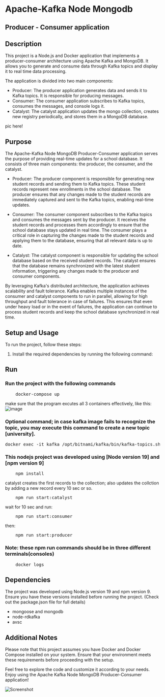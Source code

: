 # Apache-Kafka Node Mongodb 
##  Producer - Consumer application

## Description

This project is a Node.js and Docker application that implements a producer-consumer architecture using Apache Kafka and MongoDB. It allows you to generate and consume data through Kafka topics and display it to real time data processing.

The application is divided into two main components:
- Producer: The producer application generates data and sends it to Kafka topics. It is responsible for producing messages.
- Consumer: The consumer application subscribes to Kafka topics, consumes the messages, and console logs it.
- Catalyst: The catalyst application updates the mongo collection, creates new registry periodically, and stores them in a MongoDB database.

pic here!

## Purpose

The Apache-Kafka Node MongoDB Producer-Consumer application serves the purpose of providing real-time updates for a school database. It consists of three main components: the producer, the consumer, and the catalyst.

- Producer: The producer component is responsible for generating new student records and sending them to Kafka topics. These student records represent new enrollments in the school database. The producer ensures that any changes made to the student records are immediately captured and sent to the Kafka topics, enabling real-time updates.

- Consumer: The consumer component subscribes to the Kafka topics and consumes the messages sent by the producer. It receives the student records and processes them accordingly to ensure that the school database stays updated in real time. The consumer plays a critical role in capturing the changes made to the student records and applying them to the database, ensuring that all relevant data is up to date.

- Catalyst: The catalyst component is responsible for updating the school database based on the received student records. The catalyst ensures that the database remains synchronized with the latest student information, triggering any changes made to the producer and consumer components.

By leveraging Kafka's distributed architecture, the application achieves scalability and fault tolerance. Kafka enables multiple instances of the consumer and catalyst components to run in parallel, allowing for high throughput and fault tolerance in case of failures. This ensures that even under heavy load or in the event of failures, the application can continue to process student records and keep the school database synchronized in real time.


## Setup and Usage

To run the project, follow these steps:

1. Install the required dependencies by running the following command:


## Run 
### Run the project with the following commands


<pre>
    docker-compose up
</pre>

make sure that the program excutes all 3 containers effectively, like this:
![image](https://github.com/Cyb-0rg/apache-kafka-node-mongodb/assets/50844224/91fcaf57-b01c-47a6-bbe5-329ac7b23e5d)


### Optional command; in case kafka image fails to recognize the topic, you may execute this command to create a new topic [university].
<pre>
docker exec -it kafka /opt/bitnami/kafka/bin/kafka-topics.sh --create --topic university --replication-factor 1 --partitions 1 --bootstrap-server kafka:9092
</pre>


### This nodejs project was developed using [Node version 19] and [npm version 9]

<pre>
    npm install 
</pre>

catalyst creates the first records to the collection; also updates the collction by adding a new record every 10 sec or so.

<pre>
    npm run start:catalyst
</pre>

wait for 10 sec and run:

<pre>
    npm run start:consumer
</pre>

then:

<pre>
    npm run start:producer
</pre>

### Note: these npm run commands should be in three different terminals(consoles)


<pre>
    docker logs <container_name/ID>
</pre>

## Dependencies

The project was developed using Node.js version 19 and npm version 9. Ensure you have these versions installed before running the project. (Check out the package.json file for full details)

 - mongoose and mongodb 
 - node-rdkafka 
 - avsc

## Additional Notes

Please note that this project assumes you have Docker and Docker Compose installed on your system. Ensure that your environment meets these requirements before proceeding with the setup.

Feel free to explore the code and customize it according to your needs. Enjoy using the Apache Kafka Node MongoDB Producer-Consumer application!

![Screenshot](path/to/screenshot.png)





